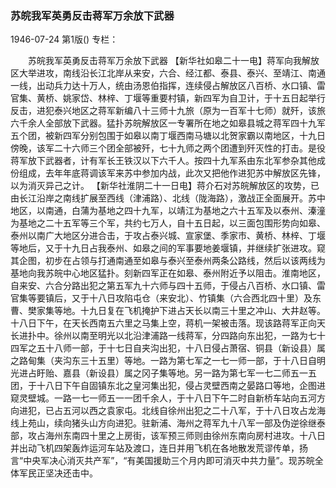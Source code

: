 ### 苏皖我军英勇反击蒋军万余放下武器

1946-07-24
第1版()
专栏：

　　苏皖我军英勇反击蒋军万余放下武器
    【新华社如皋二十一电】蒋军向我解放区大举进攻，南线沿长江北岸从来安，六合、经江都、泰县、泰兴、至靖江、南通一线，出动兵力达十万人，统由汤恩伯指挥，连续侵占解放区八百桥、水口镇、雷官集、黄桥、姚家岱、林梓、丁堰等重要村镇，新四军为自卫计，于十五日起举行反击，进犯泰兴地区之蒋军新编八十三师十九旅（原为一百军十七师）就歼，该旅六千余人全部放下武器。猛扑苏皖解放区一专署所在地之如皋县城之蒋军四十九军五个团，被新四军分别包围于如皋以南丁堰西南马塘以北贺家霸以南地区，十九日傍晚，该军二十六师三个团全部被歼，七十九师之两个团遭到歼灭性的打击。是役蒋军放下武器者，计有军长王铁汉以下六千人。按四十九军系由东北军参杂其他成份组成，去年年底蒋调该军来苏中参加内战，此次又把他作进犯苏中解放区先锋，以为消灭异己之计。
    【新华社淮阴二十一日电】蒋介石对苏皖解放区的攻势，已由长江沿岸之南线扩展至西线（津浦路）、北线（陇海路），激战正全面展开。苏中地区，以南通，白蒲为基地之四十九军，以靖江为基地之六十五军及以泰州、溱潼为基地之二十五军等三个军，共约七万人，自十五日起，以三面包围形势向如皋、泰州以南广大地区分进合击，于攻占泰兴城、宣家堡、季家市、黄桥、林梓、丁堰等地后，又于十九日占我泰州、如皋之间的军事要地姜堰镇，并继续扩张进攻。窥其企图，初步在占领与打通南通至如皋与泰兴至泰州两条公路线，然后以该两线为基地向我苏皖中心地区猛扑。刻新四军正在如皋、泰州附近予以阻击。淮南地区，自来安、六合分路出犯之第五军九十六师与四十五师，于侵占八百桥、水口镇、雷官集等要镇后，又于十八日攻陷屯仓（来安北）、竹镇集（六合西北四十里）及东曹、樊家集等地。十九日复在飞机掩护下进占天长以南三十里之冲山、大井赵等。十八日下午，在天长西南五六里之马集上空，蒋机一架被击落。现该路蒋军正向天长进扑中。徐州以南至明光以北沿津浦路一线蒋军，分四路向东出犯，一路为七十四军之五十八师一部，于十七日自夹沟出犯，十八日侵占萧宿、铜县（新设县）属之路甸集（夹沟东三十五里）等地。一路为第七军之一七一师一部，于十八日自明光进占盱贻、嘉县（新设县）属之冈子集等地。另一路为第七军一七二师五一五团，于十八日下午自固镇东北之皇河集出犯，侵占灵壁西南之晏路口等地，企图进窥灵壁城。一路一七一师五一一团千余人，于十八日下午二时自新桥车站向五河方向进犯，已占五河以西之袁家屯。北线自徐州出犯之二十八军，于十八日攻占龙海线上苑山，续向猪头山方向进犯。驻新浦、海州之蒋军九十八军一部及伪逆徐继泰部，攻占海州东南四十里之上房街，该军预三师则由徐州东南向房村进攻。十八日并出动飞机四架轰炸运河车站及渡口，连日并用飞机在各地散发荒谬传单，扬言“中央军决心消灭共产军”，“有美国援助三个月内即可消灭中共力量”。现苏皖全体军民正坚决还击中。
